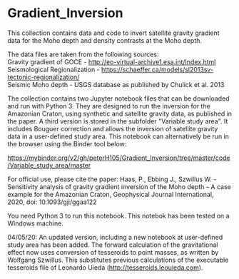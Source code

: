# Gradient_Inversion

This collection contains data and code to invert satellite gravity gradient data for the Moho depth and density contrasts at the Moho depth.

The data files are taken from the following sources: \
Gravity gradient of GOCE - http://eo-virtual-archive1.esa.int/Index.html \
Seismological Regionalization - https://schaeffer.ca/models/sl2013sv-tectonic-regionalization/ \
Seismic Moho depth - USGS database as published by Chulick et al. 2013

The collection contains two Jupyter notebook files that can be downloaded and run with Python 3. They are designed to run the inversion for the Amazonian Craton, using synthetic and satellite gravity data, as published in the paper. 
A third version is stored in the subfolder "Variable study area". It includes Bouguer correction and allows the inversion of satellite gravity data in a user-defined study area. This notebook can alternatively be run in the browser using the Binder tool below:

https://mybinder.org/v2/gh/peterH105/Gradient_Inversion/tree/master/code/Variable_study_area/master

For official use, please cite the paper: Haas, P., Ebbing J., Szwillus W. - Sensitivity analysis of gravity gradient inversion of the Moho depth – A case example for the Amazonian Craton, Geophysical Journal International, 2020, doi: 10.1093/gji/ggaa122

You need Python 3 to run this notebook. This notebok has been tested on a Windows machine.

04/05/20: An updated version, including a new notebook at user-defined study area has been added. The forward calculation of the gravitational effect now uses conversion of tesseroids to point masses, as written by Wolfgang Szwillus. This substitutes previous calculations of the executable tesseroids file of Leonardo Uieda (http://tesseroids.leouieda.com).

